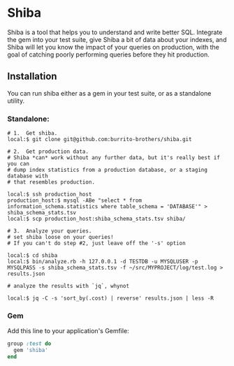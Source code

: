 # Shiba

Shiba is a tool that helps you to understand and write better SQL.  Integrate
the gem into your test suite, give Shiba a bit of data about your indexes, and Shiba
will let you know the impact of your queries on production, with the goal of catching
poorly performing queries before they hit production.

## Installation

You can run shiba either as a gem in your test suite, or as a standalone utility.

### Standalone:

```
# 1.  Get shiba.
local:$ git clone git@github.com:burrito-brothers/shiba.git

# 2.  Get production data.
# Shiba *can* work without any further data, but it's really best if you can
# dump index statistics from a production database, or a staging database with
# that resembles production.

local:$ ssh production_host
production_host:$ mysql -ABe "select * from information_schema.statistics where table_schema = 'DATABASE'" > shiba_schema_stats.tsv
local:$ scp production_host:shiba_schema_stats.tsv shiba/

# 3.  Analyze your queries.
# set shiba loose on your queries!
# If you can't do step #2, just leave off the '-s' option

local:$ cd shiba
local:$ bin/analyze.rb -h 127.0.0.1 -d TESTDB -u MYSQLUSER -p MYSQLPASS -s shiba_schema_stats.tsv -f ~/src/MYPROJECT/log/test.log > results.json

# analyze the results with `jq`, whynot

local:$ jq -C -s 'sort_by(.cost) | reverse' results.json | less -R

```

### Gem

Add this line to your application's Gemfile:

```ruby
group :test do
  gem 'shiba'
end
```
